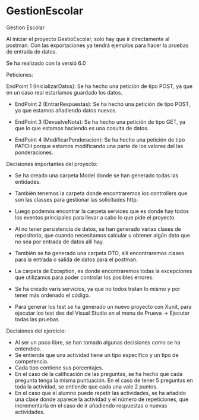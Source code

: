 # GestionEscolar
Gestion Escolar

Al iniciar el proyecto GestioEscolar, solo hay que ir directamente al postman.
Con las exportaciones ya tendrá ejemplos para hacer la pruebas de entrada de datos.

Se ha realizado con la versió 6.0


Peticiones:

 EndPoint 1 (InicializarDatos): Se ha hecho una petición de tipo POST, ya que en un caso real estaríamos guardado los datos.
  
- EndPoint 2 (EntrarRespuestas): Se ha hecho una petición de tipo POST, ya que estamos añadiendo datos nuevos.

- EndPoint 3 (DevuelveNota): Se ha hecho una petición de tipo GET, ya que lo que estamos haciendo es una cosulta de datos.
 
- EndPoint 4 (ModificarPonderacion): Se ha hecho una petición de tipo PATCH porque estamos modificando una parte de los valores del las ponderaciones.


Decisiones importantes del proyecto:

- Se ha creado una carpeta Model donde se han generado todas las entidades.

- También tenemos la carpeta donde encontraremos los controllers que son las classes para gestionar las solicitudes http.

- Luego podemos encontrar la carpeta services que es donde hay todos los eventos principales para llevar a cabo lo que pide el proyecto.

- Al no tener persistencia de datos, se han generado varias clases de repositorio, que cuando necesitamos calcular u obtener algún dato que no sea por entrada de datos allí hay.

- También se ha generado una carpeta DTO, allí encontraremos clases para la entrada o salida de datos para el postman.

- La carpeta de Exception, es donde encontraremos todas la excepciones que utilizamos para poder controlar los posibles errores.

- Se ha creado varis servicios, ya que no todos tratan lo mismo y por tener más ordenado el código.

- Para generar los test se ha generado un nuevo proyecto con Xunit, para ejecutar los test des del Visual Studio en el menu de Prueva -> Ejecutar todas las pruebas


Decisiones del ejercicio:

- Al ser un poco libre, se han tomado algunas decisiones como se ha entendido.
- Se entiende que una actividad tiene un tipo específico y un tipo de competencia.
- Cada tipo contiene sus porcentajes.
- En el caso de la calificación de las preguntas, se ha hecho que cada pregunta tenga la misma puntuación. En el caso de tener 5 preguntas en toda la actividad, se entiende que cada una vale 2 puntos.
- En el caso que el alumno puede repetir las actividades, se ha añadido una clase donde aparece la actividad y el número de repeticiones, que incrementaría en el caso de ir añadiendo respuestas o nuevas actividades.

